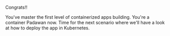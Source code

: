 Congrats!!

You've master the first level of containerized apps building. You're a container Padawan now. Time for the next scenario where we'll have a look at how to deploy the app in Kubernetes.